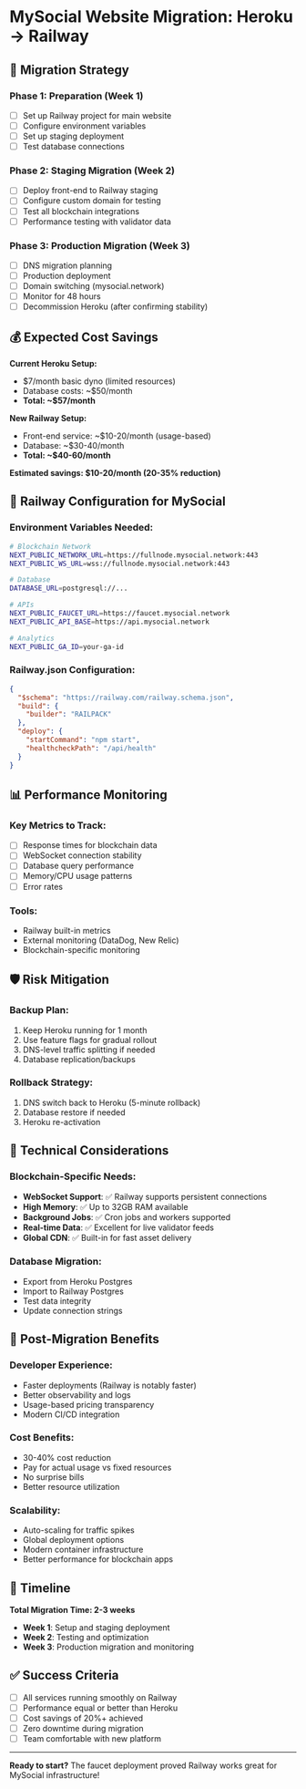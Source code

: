 # MySocial Website Migration: Heroku → Railway

## 🎯 Migration Strategy

### Phase 1: Preparation (Week 1)
- [ ] Set up Railway project for main website
- [ ] Configure environment variables  
- [ ] Set up staging deployment
- [ ] Test database connections

### Phase 2: Staging Migration (Week 2)  
- [ ] Deploy front-end to Railway staging
- [ ] Configure custom domain for testing
- [ ] Test all blockchain integrations
- [ ] Performance testing with validator data

### Phase 3: Production Migration (Week 3)
- [ ] DNS migration planning
- [ ] Production deployment
- [ ] Domain switching (mysocial.network)
- [ ] Monitor for 48 hours
- [ ] Decommission Heroku (after confirming stability)

## 💰 Expected Cost Savings

**Current Heroku Setup:**
- $7/month basic dyno (limited resources)
- Database costs: ~$50/month
- **Total: ~$57/month**

**New Railway Setup:**  
- Front-end service: ~$10-20/month (usage-based)
- Database: ~$30-40/month
- **Total: ~$40-60/month**

**Estimated savings: $10-20/month (20-35% reduction)**

## 🚀 Railway Configuration for MySocial

### Environment Variables Needed:
```bash
# Blockchain Network
NEXT_PUBLIC_NETWORK_URL=https://fullnode.mysocial.network:443
NEXT_PUBLIC_WS_URL=wss://fullnode.mysocial.network:443

# Database
DATABASE_URL=postgresql://...

# APIs
NEXT_PUBLIC_FAUCET_URL=https://faucet.mysocial.network
NEXT_PUBLIC_API_BASE=https://api.mysocial.network

# Analytics  
NEXT_PUBLIC_GA_ID=your-ga-id
```

### Railway.json Configuration:
```json
{
  "$schema": "https://railway.com/railway.schema.json",
  "build": {
    "builder": "RAILPACK"
  },
  "deploy": {
    "startCommand": "npm start",
    "healthcheckPath": "/api/health"
  }
}
```

## 📊 Performance Monitoring

### Key Metrics to Track:
- [ ] Response times for blockchain data
- [ ] WebSocket connection stability  
- [ ] Database query performance
- [ ] Memory/CPU usage patterns
- [ ] Error rates

### Tools:
- Railway built-in metrics
- External monitoring (DataDog, New Relic)
- Blockchain-specific monitoring

## 🛡️ Risk Mitigation

### Backup Plan:
1. Keep Heroku running for 1 month
2. Use feature flags for gradual rollout
3. DNS-level traffic splitting if needed
4. Database replication/backups

### Rollback Strategy:
1. DNS switch back to Heroku (5-minute rollback)
2. Database restore if needed
3. Heroku re-activation

## 🔧 Technical Considerations

### Blockchain-Specific Needs:
- **WebSocket Support**: ✅ Railway supports persistent connections
- **High Memory**: ✅ Up to 32GB RAM available  
- **Background Jobs**: ✅ Cron jobs and workers supported
- **Real-time Data**: ✅ Excellent for live validator feeds
- **Global CDN**: ✅ Built-in for fast asset delivery

### Database Migration:
- Export from Heroku Postgres
- Import to Railway Postgres  
- Test data integrity
- Update connection strings

## 🎉 Post-Migration Benefits

### Developer Experience:
- Faster deployments (Railway is notably faster)
- Better observability and logs
- Usage-based pricing transparency
- Modern CI/CD integration

### Cost Benefits:
- 30-40% cost reduction
- Pay for actual usage vs fixed resources
- No surprise bills
- Better resource utilization

### Scalability:
- Auto-scaling for traffic spikes
- Global deployment options
- Modern container infrastructure
- Better performance for blockchain apps

## 📅 Timeline

**Total Migration Time: 2-3 weeks**

- **Week 1**: Setup and staging deployment
- **Week 2**: Testing and optimization  
- **Week 3**: Production migration and monitoring

## ✅ Success Criteria

- [ ] All services running smoothly on Railway
- [ ] Performance equal or better than Heroku
- [ ] Cost savings of 20%+ achieved
- [ ] Zero downtime during migration
- [ ] Team comfortable with new platform

---

**Ready to start?** The faucet deployment proved Railway works great for MySocial infrastructure! 
